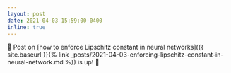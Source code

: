 ```yaml
---
layout: post
date: 2021-04-03 15:59:00-0400
inline: true
---
```


:checkered_flag: Post on [how to enforce Lipschitz constant in neural networks]({{ site.baseurl }}{% link _posts/2021-04-03-enforcing-lipschitz-constant-in-neural-network.md %}) is up! :checkered_flag: 